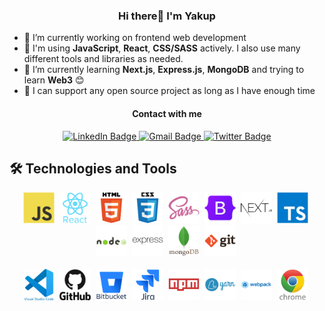 ### <p align="center">Hi there👋 I'm Yakup</p> 

<!--
**yakuppgeyikk96/yakuppgeyikk96** is a ✨ _special_ ✨ repository because its `README.md` (this file) appears on your GitHub profile.

Here are some ideas to get you started:
-->

- 🔭 I’m currently working on frontend web development
- :art: I'm using <b>JavaScript</b>, <b>React</b>, <b>CSS/SASS</b> actively. I also use many different tools and libraries as needed.
- 🌱 I’m currently learning <b>Next.js</b>, <b>Express.js</b>, <b>MongoDB</b> and trying to learn <b>Web3</b> :blush:
- 👯 I can support any open source project as long as I have enough time

#### <p align="center">Contact with me</p>
   <div id="badges" align="center">
        <a href="https://www.linkedin.com/in/yakupgeyik">
            <img src="https://img.shields.io/badge/LinkedIn-blue?style=for-the-badge&logo=linkedin&logoColor=white" alt="LinkedIn Badge"/>
        </a>
        <a href="mailto:yakuppgeyik@gmail.com">
            <img src="https://img.shields.io/badge/Gmail-D14836?style=for-the-badge&logo=gmail&logoColor=white" alt="Gmail Badge"/>
        </a>
        <a href="https://twitter.com/yakupjs">
            <img src="https://img.shields.io/badge/Twitter-blue?style=for-the-badge&logo=twitter&logoColor=white" alt="Twitter Badge"/>
        </a>
   </div>
   
## :hammer_and_wrench: Technologies and Tools
<div align="center">
    <img src="https://github.com/devicons/devicon/blob/master/icons/javascript/javascript-original.svg" title="JavaScript" alt="JavaScript" width="50" height="50"/>&nbsp;
    <img src="https://github.com/devicons/devicon/blob/master/icons/react/react-original-wordmark.svg" title="React" alt="React" width="50" height="50"/>&nbsp;
    <img src="https://github.com/devicons/devicon/blob/master/icons/html5/html5-original-wordmark.svg" title="HTML5" alt="HTML5" width="50" height="50"/>&nbsp;
    <img src="https://github.com/devicons/devicon/blob/master/icons/css3/css3-original-wordmark.svg" title="CSS3" alt="CSS3" width="50" height="50"/>&nbsp;
    <img src="https://github.com/devicons/devicon/blob/master/icons/sass/sass-original.svg" title="SASS" alt="SASS" width="50" height="50"/>&nbsp;
   <img src="https://github.com/devicons/devicon/blob/master/icons/bootstrap/bootstrap-original.svg" title="Bootstrap" alt="Bootstrap" width="50" height="50"/>&nbsp;
    <img src="https://github.com/devicons/devicon/blob/master/icons/nextjs/nextjs-original-wordmark.svg" title="Next.js" alt="Next.js" width="50" height="50"/>&nbsp;
    <img src="https://github.com/devicons/devicon/blob/master/icons/typescript/typescript-original.svg" title="TypeScript" alt="TypeScript" width="50" height="50"/>&nbsp;
    <img src="https://github.com/devicons/devicon/blob/master/icons/nodejs/nodejs-original-wordmark.svg" title="Nodejs" alt="Nodejs" width="50" height="50"/>&nbsp;
    <img src="https://github.com/devicons/devicon/blob/master/icons/express/express-original-wordmark.svg" title="Express" alt="Express" width="50" height="50"/>&nbsp;
    <img src="https://github.com/devicons/devicon/blob/master/icons/mongodb/mongodb-original-wordmark.svg" title="MongoDB" alt="MongoDB" width="50" height="50"/>&nbsp;
   <img src="https://github.com/devicons/devicon/blob/master/icons/git/git-original-wordmark.svg" title="Git" alt="Git" width="50" height="50"/>&nbsp;
   <br />
   <br />
   <img src="https://github.com/devicons/devicon/blob/master/icons/vscode/vscode-original-wordmark.svg" title="VSCode" alt="VSCode" width="50" height="50"/>&nbsp;
   <img src="https://github.com/devicons/devicon/blob/master/icons/github/github-original-wordmark.svg" title="Github" alt="Github" width="50" height="50"/>&nbsp;
   <img src="https://github.com/devicons/devicon/blob/master/icons/bitbucket/bitbucket-original-wordmark.svg" title="Bitbucket" alt="Bitbucket" width="50" height="50"/>&nbsp;
   <img src="https://github.com/devicons/devicon/blob/master/icons/jira/jira-original-wordmark.svg" title="Jira" alt="Jira" width="50" height="50"/>&nbsp;
   <img src="https://github.com/devicons/devicon/blob/master/icons/npm/npm-original-wordmark.svg" title="NPM" alt="NPM" width="50" height="50"/>&nbsp;
   <img src="https://github.com/devicons/devicon/blob/master/icons/yarn/yarn-original-wordmark.svg" title="Yarn" alt="Yarn" width="50" height="50"/>&nbsp;
   <img src="https://github.com/devicons/devicon/blob/master/icons/webpack/webpack-original-wordmark.svg" title="Webpack" alt="Webpack" width="50" height="50"/>&nbsp;
   <img src="https://github.com/devicons/devicon/blob/master/icons/chrome/chrome-original-wordmark.svg" title="Chrome" alt="Chrome" width="50" height="50"/>&nbsp;
</div>


